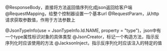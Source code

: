 @ResponseBody，直接将方法返回值序列化成json返回给客户端
@RequestMapping，给整个控制器设置一个基本url
@RequestParam，从http请求获取参数值，作用于方法参数上


@JsonTypeInfo(use = JsonTypeInfo.Id.NAME, property = "type")，json中有一个type属性标识对象的具体类型
@JsonCreator，标记一个构造方法，指示反序列化时应该使用的方法
@JacksonInject，指示反序列化时应该注入的特定的值

